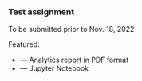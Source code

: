 ### Test assignment
To be submitted prior to Nov. 18, 2022

Featured:

- — Analytics report in PDF format 
- — Jupyter Notebook 
